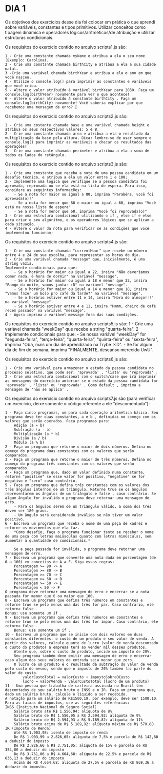 # DIA 1

Os objetivos dos exercícios desse dia foi colocar em prática o que aprendi sobre variáveis, constantes e tipos primitivos. Utilizar conceitos como tipagem dinâmica e operadores lógicos/aritméticos/de atribuição e utilizar estruturas condicionais.

Os requisitos do exercício contido no arquivo scripts1.js são:

    1 - Crie uma constante chamada myName e atribua a ela o seu nome (Exemplo: Carolina).
    2 - Crie uma constante chamada birthCity e atribua a ela a sua cidade natal.
    3 -Crie uma variável chamada birthYear e atribua a ela o ano em que você nasceu.
    4 - Utilize o console.log() para imprimir as constantes e variáveis que você criou.
    5 - Altere o valor atribuído à variável birthYear para 2030. Faça um console.log(birthYear) novamente para ver o que acontece!
    6 - Altere o valor atribuído à constante birthCity . Faça um console.log(birthCity) novamente! Você saberia explicar por que recebemos uma mensagem de erro? 🤔

Os requisitos do exercício contido no arquivo scripts2.js são:

    1 - Crie uma costante chamada base e uma variável chamada height e atribua os seus respectivos valores: 5 e 8.
    2 - Crie uma constante chamada area e atribua a ela o resultado da multiplicação da base pela altura. Dica: lembre-se de usar sempre o console.log() para imprimir as variáveis e checar os resultados das operações!
    3 - Crie uma constante chamada perimeter e atribua a ela a soma de todos os lados do retângulo.

Os requisitos do exercício contido no arquivo scripts3.js são:

    1 - Crie uma constante que receba a nota de uma pessoa candidata em um desafio técnico, e atribua a ela um valor entre 1 e 100;
    2 - Implemente uma lógica que verifique se a pessoa candidata foi aprovada, reprovada ou se ela está na lista de espera. Para isso, considere as seguintes informações:
        - Se a nota for maior ou igual a 80, imprima "Parabéns, você foi aprovada(o)!"
        - Se a nota for menor que 80 e maior ou igual a 60, imprima "Você está na nossa lista de espera"
        - Se a nota for menor que 60, imprima "Você foi reprovada(o)"
    3 - Crie uma estrutura condicional utilizando o if , else if e else para criar o seu algoritmo, e os operadores lógicos que se aplicam a cada situação.
    4 - Altere o valor da nota para verificar se as condições que você implementou funcionam;

Os requisitos do exercício contido no arquivo scripts4.js são:

    1 - Crie uma constante chamada "currentHour" que recebe um número entre 4 e 24 de sua escolha, para representar as horas do dia.
    2 - Crie uma variável chamada "message" que, inicialmente, é uma string vazia.
    Implemente condicionais para que:
        - Se o horário for maior ou igual a 22, insira "Não deveríamos comer nada, é hora de dormir" na variável "message".
        - Se o horário for maior ou igual a 18 e menor que 22, insira "Rango da noite, vamos jantar :D" na variável "message".
        - Se o horário for maior ou igual a 14 e menor que 18, insira "Vamos fazer um bolo pro café da tarde?" na variável "message".
        - Se o horário estiver entre 11 e 14, insira "Hora do almoço!!!" na variável "message".
        - Se o horário estiver entre 4 e 11, insira "Hmmm, cheiro de café recém passado" na variável "message".
    4 - Agora imprima a variável message fora das suas condições.


Os requisitos do exercício contido no arquivo scripts5.js são:
    1 - Crie uma variável chamada "weekDay" que recebe a string "quarta-feira".
    2 - Implemente condicionais para que:
        - Se nossa variável "weekDay" for "segunda-feira", "terça-feira", "quarta-feira", "quinta-feira" ou "sexta-feira", imprima "Oba, mais um dia de aprendizado na Trybe >:D".
        - Se for algum dia de fim de semana, imprima "FINALMENTE, descanso merecido UwU".


Os requisitos do exercício contido no arquivo scripts6.js são:

    1 - Crie uma variável para armazenar o estado da pessoa candidata no processo seletivo, que pode ser: 'aprovada' , 'lista' ou 'reprovada' ;
    2 - Crie uma estrutura condicional com o switch/case que irá imprimir as mensagens do exercício anterior se o estado da pessoa candidata for 'aprovada' , 'lista' ou 'reprovada' . Como default , imprima a mensagem de 'não se aplica' .


Os requisitos do exercício contido no arquivo scripts7.js são (para verificar um exercício, deixe somente o código referente a ele "descomentado"):

    1 - Faça cinco programas, um para cada operação aritmética básica. Seu programa deve ter duas constantes, a e b , definidas no começo com os valores que serão operados. Faça programas para:
        Adição (a + b)
        Subtração (a - b)
        Multiplicação (a * b)
        Divisão (a / b)
        Módulo (a % b)
    2 - Faça um programa que retorne o maior de dois números. Defina no começo do programa duas constantes com os valores que serão comparados.
    3 - Faça um programa que retorne o maior de três números. Defina no começo do programa três constantes com os valores que serão comparados.
    4 - Faça um programa que, dado um valor definido numa constante, retorne "positive" se esse valor for positivo, "negative" se for negativo e "zero" caso contrário.
    5 - Faça um programa que defina três constantes com os valores dos três ângulos internos de um triângulo. Retorne true se os ângulos representarem os ângulos de um triângulo e false , caso contrário. Se algum ângulo for inválido o programa deve retornar uma mensagem de erro.
        - Para os ângulos serem de um triângulo válido, a soma dos três devem ser 180 graus.
        - Um ângulo será considerado inválido se não tiver um valor positivo.
    6 - Escreva um programa que receba o nome de uma peça de xadrez e retorne os movimentos que ela faz.
        *Como desafio, faça o programa funcionar tanto se receber o nome de uma peça com letras maiúsculas quanto com letras minúsculas, sem aumentar a quantidade de condicionais.*

        Se a peça passada for inválida, o programa deve retornar uma mensagem de erro.
    7 - Escreva um programa que converte uma nota dada em porcentagem (de 0 a 100) em conceitos de A a F. Siga essas regras:
        Porcentagem >= 90 -> A
        Porcentagem >= 80 -> B
        Porcentagem >= 70 -> C
        Porcentagem >= 60 -> D
        Porcentagem >= 50 -> E
        Porcentagem < 50 -> F
    O programa deve retornar uma mensagem de erro e encerrar se a nota passada for menor que 0 ou maior que 100.
    8 - Escreva um programa que defina três números em constantes e retorne true se pelo menos uma das três for par. Caso contrário, ele retorna false .
    Bonus: use somente um if .
    9 - Escreva um programa que defina três números em constantes e retorne true se pelo menos uma das três for ímpar. Caso contrário, ele retorna false .
        Bonus: use somente um if .
    10 - Escreva um programa que se inicie com dois valores em duas constantes diferentes: o custo de um produto e seu valor de venda. A partir dos valores, calcule quanto de lucro (valor de venda descontado o custo do produto) a empresa terá ao vender mil desses produtos.
        Atente que, sobre o custo do produto, incide um imposto de 20%.
        Seu programa também deve emitir uma mensagem de erro e encerrar caso algum dos seus valores de entrada seja menor que zero.
        O lucro de um produto é o resultado da subtração do valor de venda pelo custo do mesmo, sendo que o imposto de 20% também faz parte do valor de custo.
            valorCustoTotal = valorCusto + impostoSobreOCusto
            lucro = valorVenda - valorCustoTotal (lucro de um produto)
    11 - Uma pessoa que trabalha de carteira assinada no Brasil tem descontados de seu salário bruto o INSS e o IR. Faça um programa que, dado um salário bruto, calcule o líquido a ser recebido.
    A notação para um salário de R$1500,10, por exemplo, deve ser 1500.10. Para as faixas de impostos, use as seguintes referências:
    INSS (Instituto Nacional do Seguro Social)
        Salário bruto até R$ 1.556,94: alíquota de 8%
        Salário bruto de R$ 1.556,95 a R$ 2.594,92: alíquota de 9%
        Salário bruto de R$ 2.594,93 a R$ 5.189,82: alíquota de 11%
        Salário bruto acima de R$ 5.189,82: alíquota máxima de R$ 570,88
    IR (Imposto de Renda)
        Até R$ 1.903,98: isento de imposto de renda
        De R$ 1.903,99 a 2.826,65: alíquota de 7,5% e parcela de R$ 142,80 a deduzir do imposto
        De R$ 2.826,66 a R$ 3.751,05: alíquota de 15% e parcela de R$ 354,80 a deduzir do imposto
        De R$ 3.751,06 a R$ 4.664,68: alíquota de 22,5% e parcela de R$ 636,13 a deduzir do imposto
        Acima de R$ 4.664,68: alíquota de 27,5% e parcela de R$ 869,36 a deduzir do imposto.
    
